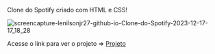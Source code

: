 Clone do Spotify criado com HTML e CSS!

![screencapture-lenilsonjr27-github-io-Clone-do-Spotify-2023-12-17-17_18_28](https://github.com/LenilsonJr27/Clone_do_Spotify/assets/99227401/9179da5c-d1ec-41ab-9694-f271e52efc37)


Acesse o link para ver o projeto => <a href="https://lenilsonjr27.github.io/Clone_do_Spotify/" target="_blank">Projeto</a>

